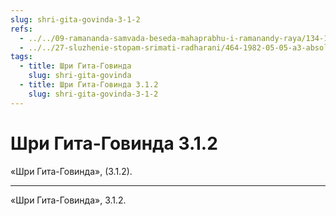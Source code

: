 ```yaml
---
slug: shri-gita-govinda-3-1-2
refs:
  - ../../09-ramananda-samvada-beseda-mahaprabhu-i-ramanandy-raya/134-1982-05-13-b-c1-c3-ramananda-samvada-beseda-mahaprabhu-i-ramanady-raya.md
  - ../../27-sluzhenie-stopam-srimati-radharani/464-1982-05-05-a3-absolyutnoe-prevoshodstvo-i-unikalnoe-polozhenie-shrimati-radharani.md
tags:
  - title: Шри Гита-Говинда
    slug: shri-gita-govinda
  - title: Шри Гита-Говинда 3.1.2
    slug: shri-gita-govinda-3-1-2
---
```


# Шри Гита-Говинда 3.1.2

«Шри Гита-Говинда», (3.1.2).

---

«Шри Гита-Говинда», 3.1.2.
